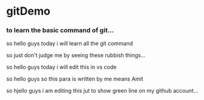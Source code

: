 # gitDemo
<h3>to learn the basic command of git... </h3>
<p> so hello guys today i will learn all the git command </p>
<p> so just don't judge me by seeing these rubbish things... </p>
<p> so hello guys today i will edit this in vs code </p>
<p> so hello guys so this para is written by me means Amit </p>
<p> so hjello guys i am editing this jut to show green line on my github account...</p>
